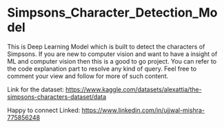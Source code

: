# Simpsons_Character_Detection_Model
This is Deep Learning Model which is built to detect the characters of Simpsons. If you are new to computer vision and want to have a insight of ML and computer vision then this is a good to go project.
You can refer to the code explanation part to resolve any kind of query.
Feel free to comment your view and follow for more of such content.

Link for the dataset: https://www.kaggle.com/datasets/alexattia/the-simpsons-characters-dataset/data

Happy to connect
Linked: https://www.linkedin.com/in/ujjwal-mishra-775856248
